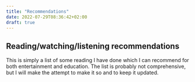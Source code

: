 ```yaml
---
title: "Recommendations"
date: 2022-07-29T08:36:42+02:00
draft: true
---
```


## Reading/watching/listening recommendations

This is simply a list of some reading I have done which I can recommend for both entertainment and education. 
The list is probably not comprehensive, but I will make the attempt to make it so and to keep it updated.


